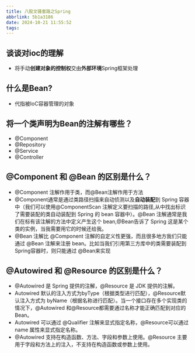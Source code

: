 ```yaml
---
title: 八股文骚套路之Spring
abbrlink: 5b1a3186
date: 2024-10-21 11:55:52
tags:
---
```


## 谈谈对ioc的理解

- 将手动**创建对象的控制权**交由**外部环境**Spring框架处理

## 什么是Bean?

- 代指被IoC容器管理的对象

## 将一个类声明为Bean的注解有哪些？

- @Component
- @Repository
- @Service
- @Controller

## @Component 和 @Bean 的区别是什么？

- @Component 注解作用于类，而@Bean注解作用于方法
- @Component通常是通过类路径扫描来自动侦测以及**自动装配**到 Spring 容器中（我们可以使用@ComponentScan 注解定义要扫描的路径,从中找出标识了需要装配的类自动装配到 Spring 的 bean 容器中）。@Bean 注解通常是我们在标有该注解的方法中定义产生这个 bean,@Bean告诉了 Spring 这是某个类的实例，当我需要用它的时候还给我。
- @Bean 注解比 @Component 注解的自定义性更强，而且很多地方我们只能通过 @Bean 注解来注册 bean。比如当我们引用第三方库中的类需要装配到 Spring容器时，则只能通过 @Bean来实现

## @Autowired 和 @Resource 的区别是什么？

- @Autowired 是 Spring 提供的注解，@Resource 是 JDK 提供的注解。
- Autowired 默认的注入方式为byType（根据类型进行匹配），@Resource默认注入方式为 byName（根据名称进行匹配）。当一个接口存在多个实现类的情况下，@Autowired 和@Resource都需要通过名称才能正确匹配到对应的 Bean。
- Autowired 可以通过 @Qualifier 注解来显式指定名称，@Resource可以通过 name 属性来显式指定名称。
- @Autowired 支持在构造函数、方法、字段和参数上使用。@Resource 主要用于字段和方法上的注入，不支持在构造函数或参数上使用。
